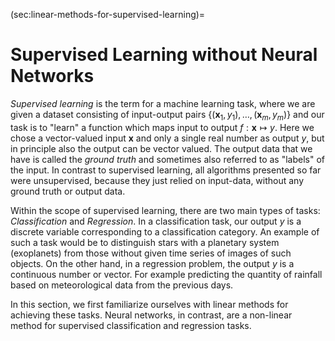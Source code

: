 <!-- Global site tag (gtag.js) - Google Analytics -->

<script async src="https://www.googletagmanager.com/gtag/js?id=G-ZLMLLKHZE0"></script>
<script>
  window.dataLayer = window.dataLayer || [];
  function gtag(){dataLayer.push(arguments);}
  gtag('js', new Date());

  gtag('config', 'G-ZLMLLKHZE0');
</script>
(sec:linear-methods-for-supervised-learning)=
# Supervised Learning without Neural Networks

*Supervised learning* is the term for a machine learning task, where we
are given a dataset consisting of input-output pairs
$\lbrace(\mathbf{x}_{1}, y_{1}), \dots, (\mathbf{x}_{m}, y_{m})\rbrace$ and our
task is to \"learn\" a function which maps input to output
$f: \mathbf{x} \mapsto y$. Here we chose a vector-valued input $\mathbf{x}$ and
only a single real number as output $y$, but in principle also the
output can be vector valued. The output data that we have is called the
*ground truth* and sometimes also referred to as "labels" of the input.
In contrast to supervised learning, all algorithms presented so far were
unsupervised, because they just relied on input-data, without any ground
truth or output data.

Within the scope of supervised learning, there are two main types of
tasks: *Classification* and *Regression*. In a classification task, our
output $y$ is a discrete variable corresponding to a classification
category. An example of such a task would be to distinguish stars with a
planetary system (exoplanets) from those without given time series of
images of such objects. On the other hand, in a regression problem, the
output $y$ is a continuous number or vector. For example predicting the
quantity of rainfall based on meteorological data from the previous
days.

In this section, we first familiarize ourselves with linear methods for
achieving these tasks. Neural networks, in contrast, are a non-linear
method for supervised classification and regression tasks.
